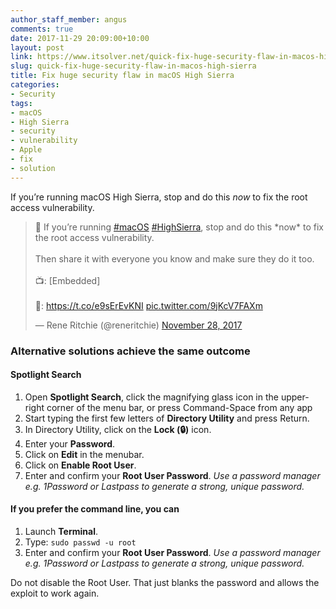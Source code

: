 ```yaml
---
author_staff_member: angus
comments: true
date: 2017-11-29 20:09:00+10:00
layout: post
link: https://www.itsolver.net/quick-fix-huge-security-flaw-in-macos-high-sierra/
slug: quick-fix-huge-security-flaw-in-macos-high-sierra
title: Fix huge security flaw in macOS High Sierra
categories:
- Security
tags:
- macOS
- High Sierra
- security
- vulnerability
- Apple
- fix
- solution
---
```


If you’re running macOS High Sierra, stop and do this *now* to fix the root access vulnerability.

<blockquote class="twitter-tweet tw-align-center" data-lang="en"><p lang="en" dir="ltr">🚨 If you’re running <a href="https://twitter.com/hashtag/macOS?src=hash&amp;ref_src=twsrc%5Etfw">#macOS</a> <a href="https://twitter.com/hashtag/HighSierra?src=hash&amp;ref_src=twsrc%5Etfw">#HighSierra</a>, stop and do this *now* to fix the root access vulnerability. <br><br>Then share it with everyone you know and make sure they do it too. <br><br>📺: [Embedded]<br><br>📝: <a href="https://t.co/e9sErEvKNI">https://t.co/e9sErEvKNI</a> <a href="https://t.co/9jKcV7FAXm">pic.twitter.com/9jKcV7FAXm</a></p>&mdash; Rene Ritchie (@reneritchie) <a href="https://twitter.com/reneritchie/status/935627307565355014?ref_src=twsrc%5Etfw">November 28, 2017</a></blockquote>
<script async src="https://platform.twitter.com/widgets.js" charset="utf-8"></script>

### Alternative solutions achieve the same outcome

#### Spotlight Search
1. Open **Spotlight Search**, click the magnifying glass icon in the upper-right corner of the menu bar, or press Command-Space from any app
2. Start typing the first few letters of **Directory Utility** and press Return.
3. In Directory Utility, click on the **Lock (🔒)** icon.
4. Enter your **Password**.
5. Click on **Edit** in the menubar.
6. Click on **Enable Root User**.
7. Enter and confirm your **Root User Password**. *Use a password manager e.g. 1Password or Lastpass to generate a strong, unique password.*

#### If you prefer the command line, you can
1. Launch **Terminal**.
2. Type: ``sudo passwd -u root``
3. Enter and confirm your **Root User Password**. *Use a password manager e.g. 1Password or Lastpass to generate a strong, unique password.*

Do not disable the Root User. That just blanks the password and allows the exploit to work again.
